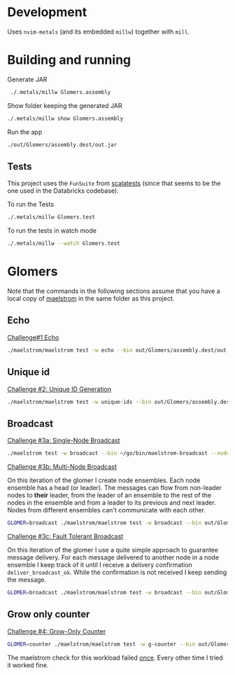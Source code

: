 # Development

Uses `nvim-metals` (and its embedded `millw`) together with `mill`.

# Building and running

Generate JAR

```sh
 ./.metals/millw Glomers.assembly
```

Show folder keeping the generated JAR

```sh
./.metals/millw show Glomers.assembly
```

Run the app

```sh
./out/Glomers/assembly.dest/out.jar
```

## Tests

This project uses the `FunSuite` from [scalatests](https://www.scalatest.org/at_a_glance/FunSuite) (since that seems to be the one used in the Databricks codebase).

To run the Tests

```sh
./.metals/millw Glomers.test
```

To run the tests in watch mode

```sh
./.metals/millw --watch Glomers.test
```

# Glomers

Note that the commands in the following sections assume that you have a local
copy of [maelstrom](https://github.com/jepsen-io/maelstrom/) in the same folder
as this project.

## Echo

[Challenge#1 Echo](https://fly.io/dist-sys/1/)

```sh
./maelstrom/maelstrom test -w echo --bin out/Glomers/assembly.dest/out.jar --time-limit 10
```

## Unique id

[Challenge #2: Unique ID Generation](https://fly.io/dist-sys/2/)

```sh
./maelstrom/maelstrom test -w unique-ids --bin out/Glomers/assembly.dest/out.jar --time-limit 30 --rate 1000 --node-count 3 --availability total --nemesis partition
```

## Broadcast

[Challenge #3a: Single-Node Broadcast](https://fly.io/dist-sys/3a/)

```sh
./maelstrom test -w broadcast --bin ~/go/bin/maelstrom-broadcast --node-count 1 --time-limit 20 --rate 10
```

[Challenge #3b: Multi-Node Broadcast](https://fly.io/dist-sys/3b/)

On this iteration of the glomer I create node ensembles. Each node ensemble has
a head (or leader). The messages can flow from non-leader nodes to **their**
leader, from the leader of an ensemble to the rest of the nodes in the ensemble
and from a leader to its previous and next leader. Nodes from different
ensembles can't communicate with each other.

```sh
GLOMER=broadcast ./maelstrom/maelstrom test -w broadcast --bin out/Glomers/assembly.dest/out.jar --node-count 5 --time-limit 20 --rate 1
```

[Challenge #3c: Fault Tolerant Broadcast](https://fly.io/dist-sys/3c/)

On this iteration of the glomer I use a quite simple approach to guarantee
message delivery. For each message delivered to another node in a node ensemble
I keep track of it until I receive a delivery confirmation
`deliver_broadcast_ok`. While the confirmation is not received I keep sending
the message.

```sh
GLOMER=broadcast ./maelstrom/maelstrom test -w broadcast --bin out/Glomers/assembly.dest/out.jar --node-count 5 --time-limit 20 --rate 10 --nemesis partition
```

## Grow only counter

[Challenge #4: Grow-Only Counter](https://fly.io/dist-sys/4/)

```sh
GLOMER=counter ./maelstrom/maelstrom test -w g-counter --bin out/Glomers/assembly.dest/out.jar --node-count 3 --rate 100 --time-limit 20 --nemesis partitio
```

The maelstrom check for this workload failed [once](https://github.com/madtrick/gossip-glomers-scala/issues/3). Every other time I tried it worked fine.
